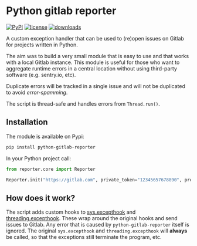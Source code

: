 # Python gitlab reporter

[![PyPI](https://img.shields.io/pypi/v/python_gitlab_reporter)](https://pypi.org/project/python_gitlab_reporter/)
[![license](https://img.shields.io/pypi/l/python_gitlab_reporter)](https://github.com/M0r13n/python-gitlab-reporter/blob/master/LICENSE)
[![downloads](https://img.shields.io/pypi/dm/python_gitlab_reporter)](https://pypi.org/project/python_gitlab_reporter/)

A custom exception handler that can be used to (re)open issues on Gitlab for projects written in Python.

The aim was to build a very small module that is easy to use and that works with a local Gitlab instance.
This module is useful for those who want to aggregate runtime errors in a central location without
using third-party software (e.g. sentry.io, etc).

Duplicate errors will be tracked in a single issue and will not be duplicated to avoid *error-spamming*.

The script is thread-safe and handles errors from ``Thread.run()``.

## Installation

The module is available on Pypi:

````bash
pip install python-gitlab-reporter
````

In your Python project call:

```python
from reporter.core import Reporter

Reporter.init("https://gitlab.com", private_token="12345657678890", project_id=123456)
```


## How does it work?

The script adds custom hooks to [sys.excepthook](https://docs.python.org/3/library/sys.html#sys.excepthook) and
[threading.excepthook](https://docs.python.org/3/library/threading.html#threading.excepthook).
These wrap around the original hooks and send issues to Gitlab. Any error that is caused by `python-gitlab-reporter`
itself is ignored. The original `sys.excepthook` and `threading.excepthook` will **always** be called, so that
the exceptions still terminate the program, etc.